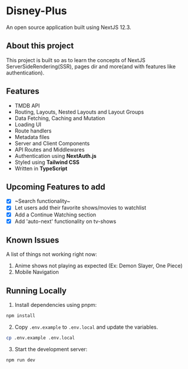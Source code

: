 # Disney-Plus

An open source application built using NextJS 12.3.

## About this project

This project is built so as to learn the concepts of NextJS ServerSideRendering(SSR), pages dir and more(and with features like authentication). 

## Features

- TMDB API
- Routing, Layouts, Nested Layouts and Layout Groups
- Data Fetching, Caching and Mutation
- Loading UI
- Route handlers
- Metadata files
- Server and Client Components
- API Routes and Middlewares
- Authentication using **NextAuth.js**
- Styled using **Tailwind CSS**
- Written in **TypeScript**

## Upcoming Features to add

- [x] ~Search functionality~
- [x] Let users add their favorite shows/movies to watchlist
- [x] Add a Continue Watching section 
- [x] Add 'auto-next' functionality on tv-shows

## Known Issues

A list of things not working right now:

1. Anime shows not playing as expected (Ex: Demon Slayer, One Piece)
2. Mobile Navigation

## Running Locally

1. Install dependencies using pnpm:

```sh
npm install
```

2. Copy `.env.example` to `.env.local` and update the variables.

```sh
cp .env.example .env.local
```

3. Start the development server:

```sh
npm run dev
```